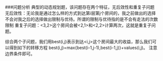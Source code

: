 ###问题分析
典型的动态规划题，该问题存在两个特征，无后效性和重复子问题
无后效性：无论我是通过怎么样的方式到达第i层第j个房间的，我之前做出的选择不会对我之后的选择做出限制与优待。所谓的限制与优待指的是不会有走法的次数限制
重复子问题：<3,2>这个房间会被<2,1>和<2,2>计算两次，这就是重复子问题。

综合两个子问题，我们用best(i,j)表示到达<i,j>这个房间最大的收益，那么我们可以得到如下的转移方程
best(i,j)=max{best(i-1,j-1),best(i-1,j)}+values(i,j)。
注意边界条件即可。